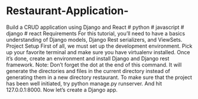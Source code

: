 # Restaurant-Application-
Build a CRUD application using Django and React # python # javascript # django # react
Requirements
For this tutorial, you’ll need to have a basics understanding of Django models, Django Rest serializers, and ViewSets.
Project Setup
First of all, we must set up the development environment. Pick up your favorite terminal and make sure you have virtualenv installed.
Once it’s done, create an environment and install Django and Django rest framework.
Note: Don’t forget the dot at the end of this command. It will generate the directories and files in the current directory instead of generating them in a new directory restaurant.
To make sure that the project has been well initiated, try python manage.py runserver. And hit 127.0.0.1:8000.
Now let’s create a Django app.
